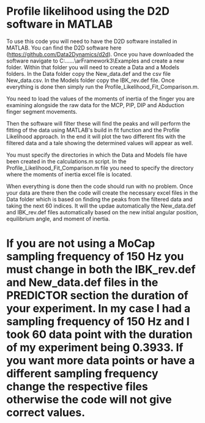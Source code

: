 # Profile likelihood using the D2D software in MATLAB

To use this code you will need to have the D2D software installed in MATLAB. You can find the D2D software here (https://github.com/Data2Dynamics/d2d).
Once you have downloaded the software navigate to C:\......\arFramework3\Examples and create a new folder. Within that folder you will need to create a Data and a Models folders.
In the Data folder copy the New_data.def and the csv file New_data.csv. In the Models folder copy the IBK_rev.def file. Once everything is done then simply run the Profile_Likelihood_Fit_Comparison.m. 

You need to load the values of the moments of inertia of the finger you are examining alongside the raw data for the MCP, PIP, DIP and Abduction finger segment movements.

Then the software will filter these will find the peaks and will perform the fitting of the data using MATLAB's build in fit function and the Profile Likelihood approach. In the end it will plot the two different fits with the filtered data and a tale showing the determined values will appear as well.

You must specify the directories in which the Data and Models file have been created in the calculations.m script. In the Profile_Likelihood_Fit_Comparison.m file you need to specify the directory where the moments of inertia excel file is located.

When everything is done then the code should run with no problem. Once your data are there then the code will create the necessary excel files in the Data folder which is based on finding the peaks from the filtered data and taking the next 60 indices. It will the updae automatically the New_data.def and IBK_rev.def files automatically based on the new initial angular position, equilibrium angle, and moment of inertia. 

# If you are not using a MoCap sampling frequency of 150 Hz you must change in both the IBK_rev.def and New_data.def files in the PREDICTOR section the duration of your experiment. In my case I had a sampling frequency of 150 Hz and I took 60 data point with the duration of my experiment being 0.3933. If you want more data points or have a different sampling frequency change the respective files otherwise the code will not give correct values.  
